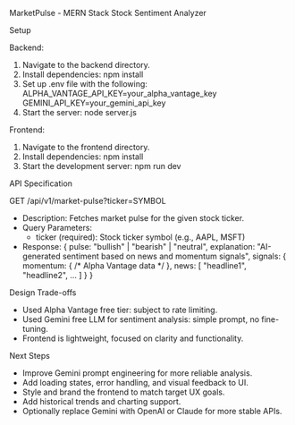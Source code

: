 MarketPulse - MERN Stack Stock Sentiment Analyzer

Setup

Backend:
1. Navigate to the backend directory.
2. Install dependencies: npm install
3. Set up .env file with the following:
   ALPHA_VANTAGE_API_KEY=your_alpha_vantage_key
   GEMINI_API_KEY=your_gemini_api_key
4. Start the server: node server.js

Frontend:
1. Navigate to the frontend directory.
2. Install dependencies: npm install
3. Start the development server: npm run dev

API Specification

GET /api/v1/market-pulse?ticker=SYMBOL
- Description: Fetches market pulse for the given stock ticker.
- Query Parameters:
  - ticker (required): Stock ticker symbol (e.g., AAPL, MSFT)
- Response:
  {
    pulse: "bullish" | "bearish" | "neutral",
    explanation: "AI-generated sentiment based on news and momentum signals",
    signals: {
      momentum: { /* Alpha Vantage data */ },
      news: [ "headline1", "headline2", ... ]
    }
  }

Design Trade-offs

- Used Alpha Vantage free tier: subject to rate limiting.
- Used Gemini free LLM for sentiment analysis: simple prompt, no fine-tuning.
- Frontend is lightweight, focused on clarity and functionality.

Next Steps

- Improve Gemini prompt engineering for more reliable analysis.
- Add loading states, error handling, and visual feedback to UI.
- Style and brand the frontend to match target UX goals.
- Add historical trends and charting support.
- Optionally replace Gemini with OpenAI or Claude for more stable APIs.
